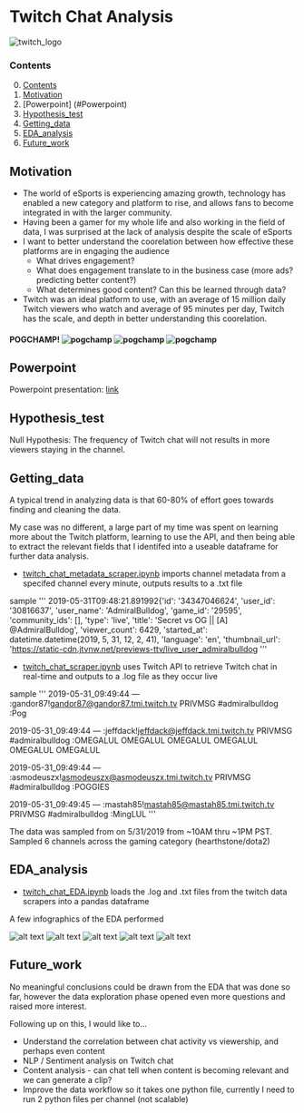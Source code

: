 # Twitch Chat Analysis
![twitch_logo]('https://github.com/mik3up/Twitch-Chat-Analysis/blob/master/images/twitch_logo.png')

### Contents
0. [Contents](#contents)
1. [Motivation](#motivation)
2. [Powerpoint] (#Powerpoint)
3. [Hypothesis_test](#Hypothesis_test)
4. [Getting_data](#Getting_data)
5. [EDA_analysis](#EDA_analysis)
6. [Future_work](#Future_work)
 
## Motivation
* The world of eSports is experiencing amazing growth, technology has enabled a new category and platform to rise, and allows fans to become integrated in with the larger community.
* Having been a gamer for my whole life and also working in the field of data, I was surprised at the lack of analysis despite the scale of eSports
* I want to better understand the coorelation between how effective these platforms are in engaging the audience
    * What drives engagement?
    * What does engagement translate to in the business case (more ads? predicting better content?)
    * What determines good content? Can this be learned through data?
* Twitch was an ideal platform to use, with an average of 15 million daily Twitch viewers who watch and average of 95 minutes per day, Twitch has the scale, and depth in better understanding this coorelation.

#### POGCHAMP! ![pogchamp]('https://github.com/mik3up/Twitch-Chat-Analysis/blob/master/images/pogchamp.jpg') ![pogchamp]('https://github.com/mik3up/Twitch-Chat-Analysis/blob/master/images/pogchamp.jpg') ![pogchamp]('https://github.com/mik3up/Twitch-Chat-Analysis/blob/master/images/pogchamp.jpg')

## Powerpoint

Powerpoint presentation: [link](https://drive.google.com/file/d/1v_HMjvs2c6H-bqARwmNgRTE1vPNxhU1k/view?usp=sharing)

## Hypothesis_test

Null Hypothesis: The frequency of Twitch chat will not results in more viewers staying in the channel.

## Getting_data

A typical trend in analyzing data is that 60-80% of effort goes towards finding and cleaning the data.

My case was no different, a large part of my time was spent on learning more about the Twitch platform, learning to use the API, and then being able to extract the relevant fields that I identifed into a useable dataframe for further data analysis.

* [twitch_chat_metadata_scraper.ipynb](https://github.com/mik3up/Twitch-Chat-Analysis/blob/master/src/twitch_chat_metadata_scraper.ipynb) imports channel metadata from a specifed channel every minute, outputs results to a .txt file

sample
'''
2019-05-31T09:48:21.891992{'id': '34347046624', 'user_id': '30816637', 'user_name': 'AdmiralBulldog', 'game_id': '29595', 'community_ids': [], 'type': 'live', 'title': 'Secret vs OG || [A] @AdmiralBulldog', 'viewer_count': 6429, 'started_at': datetime.datetime(2019, 5, 31, 12, 2, 41), 'language': 'en', 'thumbnail_url': 'https://static-cdn.jtvnw.net/previews-ttv/live_user_admiralbulldog
'''

* [twitch_chat_scraper.ipynb](https://github.com/mik3up/Twitch-Chat-Analysis/blob/master/src/twitch_chat_scraper.ipynb) uses Twitch API to retrieve Twitch chat in real-time and outputs to a .log file as they occur live

sample
'''
2019-05-31_09:49:44 — :gandor87!gandor87@gandor87.tmi.twitch.tv PRIVMSG #admiralbulldog :Pog

2019-05-31_09:49:44 — :jeffdack!jeffdack@jeffdack.tmi.twitch.tv PRIVMSG #admiralbulldog :OMEGALUL OMEGALUL OMEGALUL OMEGALUL OMEGALUL OMEGALUL

2019-05-31_09:49:44 — :asmodeuszx!asmodeuszx@asmodeuszx.tmi.twitch.tv PRIVMSG #admiralbulldog :POGGIES

2019-05-31_09:49:45 — :mastah85!mastah85@mastah85.tmi.twitch.tv PRIVMSG #admiralbulldog :MingLUL
'''

The data was sampled from on 5/31/2019 from ~10AM thru ~1PM PST.
Sampled 6 channels across the gaming category (hearthstone/dota2)

## EDA_analysis

* [twitch_chat_EDA.ipynb](https://github.com/mik3up/Twitch-Chat-Analysis/blob/master/src/twitch_chat_EDA.ipynb) loads the .log and .txt files from the twitch data scrapers into a pandas dataframe

A few infographics of the EDA performed

![alt text](https://github.com/mik3up/Twitch-Chat-Analysis/blob/master/images/bar_chat_count.png "channel v chat count")
![alt text](https://github.com/mik3up/Twitch-Chat-Analysis/blob/master/images/[DOTA]_admiralbulldog_word_cloud.png "Word cloud for DOTA2 streamer, Admiral_bulldog")
![alt text](https://github.com/mik3up/Twitch-Chat-Analysis/blob/master/images/[DOTA]_dota2ruhub_word_cloud.png "Word cloud for DOTA2 streamer, Dota2ruhub")
![alt text](https://github.com/mik3up/Twitch-Chat-Analysis/blob/master/images/[HS]_playhearthstone_word_cloud.png "Word cloud for Hearthstone streamer, playhearthstone")
![alt text](https://github.com/mik3up/Twitch-Chat-Analysis/blob/master/images/HS]_solaryhs_word_cloud.png "Word cloud for Hearthstone streamer, Solaryhs")


## Future_work

No meaningful conclusions could be drawn from the EDA that was done so far, however the data exploration phase opened even more questions and raised more interest.

Following up on this, I would like to...

* Understand the correlation between chat activity vs viewership, and perhaps even content
* NLP / Sentiment analysis on Twitch chat
* Content analysis - can chat tell when content is becoming relevant and we can generate a clip?
* Improve the data workflow so it takes one python file, currently I need to run 2 python files per channel (not scalable)
